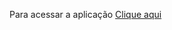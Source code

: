Para acessar a aplicação <a href='https://domjesus.github.io/qdben-exigencia-gerador/dist'>Clique aqui</a>
